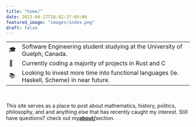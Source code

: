 ```yaml
---
title: "home/"
date: 2023-04-17T18:42:37-04:00
featured_image: "images/index.png"
draft: false
---
```


<table style="width:100%">
  <tr>
    <td>🎓</td>
    <td>Software Engineering student studying at the University of Guelph, Canada.</td>
  </tr>
  <tr>
    <td>🦀</td>
    <td>Currently coding a majority of projects in Rust and C</td>
  </tr>
  <tr>
    <td>📚</td>
    <td>Looking to invest more time into functional languages (ie. Haskell, Scheme) in near future.</td>
  </tr>
</table>
<br>

This site serves as a place to post about mathematics, history, politics, philosophy, and and anything else that has recently caught my interest. Still have questions? check out my<a class="navlink rounded m-1" href="https://kairosjk.github.io/about/"><b>about/</b></a>section.

 

 

